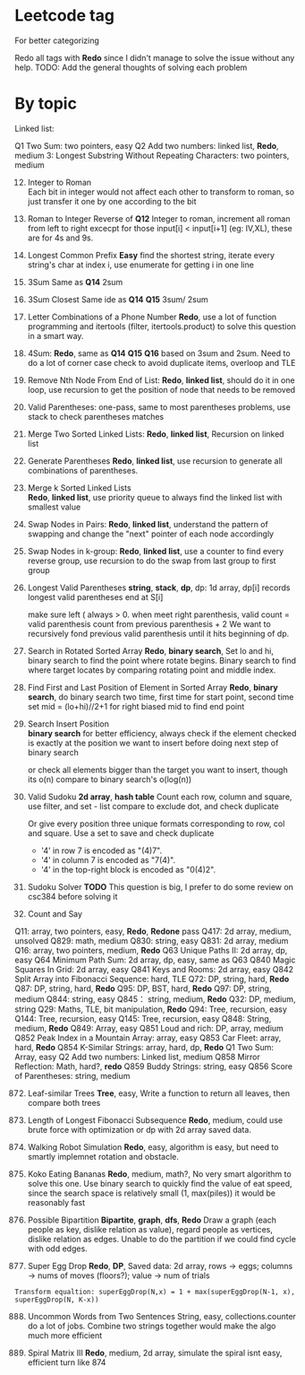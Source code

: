 # Leetcode tag
For better categorizing

Redo all tags with **Redo** since I didn't manage to solve the issue without any help.
TODO: Add the general thoughts of solving each problem

# By topic
Linked list: 


Q1 Two Sum: two pointers, easy
Q2 Add two numbers: linked list, **Redo**, medium
3: Longest Substring Without Repeating Characters: two pointers, medium

12. Integer to Roman    
	Each bit in integer would not affect each other to transform to roman, so just transfer it one by one according to the bit

13. Roman to Integer
	Reverse of **Q12** Integer to roman, increment all roman from left to right excecpt for those input[i] < input[i+1]  (eg: IV,XL), these are for 4s and 9s.

14. Longest Common Prefix
	**Easy** find the shortest string, iterate every string's char at index i, use enumerate for getting i in one line

15. 3Sum
	Same as **Q14** 2sum

16. 3Sum Closest
	Same ide as **Q14** **Q15** 3sum/ 2sum

17. Letter Combinations of a Phone Number
	**Redo**, use a lot of function programming and itertools (filter, itertools.product) to solve this question in a smart way.

18. 4Sum:
	**Redo**, same as **Q14** **Q15** **Q16** based on 3sum and 2sum. Need to do a lot of corner case check to avoid duplicate items, overloop and TLE

19. Remove Nth Node From End of List:
	**Redo**, **linked list**, should do it in one loop, use recursion to get the position of node that needs to be removed

20. Valid Parentheses:
	one-pass, same to most parentheses problems, use stack to check parentheses matches

21. Merge Two Sorted Linked Lists:
	**Redo**, **linked list**, Recursion on linked list

22. Generate Parentheses
	**Redo**, **linked list**, use recursion to generate all combinations of parentheses.

23. Merge k Sorted Linked Lists  
	**Redo**, **linked list**, use priority queue to always find the linked list with smallest value

24. Swap Nodes in Pairs:
	**Redo**, **linked list**, understand the pattern of swapping and change the "next" pointer of each node accordingly

25. Swap Nodes in k-group:
	**Redo**, **linked list**, use a counter to find every reverse group, use recursion to do the swap from last group to first group

32. Longest Valid Parentheses
	**string**, **stack**, **dp**, dp: 1d array, dp[i] records longest valid parentheses end at S[i]

	make sure left ( always > 0. when meet right parenthesis, valid count = valid parenthesis count from previous parenthesis + 2
	We want to recursively fond previous valid parenthesis until it hits beginning of dp.

33. Search in Rotated Sorted Array
	**Redo**, **binary search**, Set lo and hi, binary search to find the point where rotate begins. Binary search to find where target locates by comparing rotating point and middle index.

34. Find First and Last Position of Element in Sorted Array
    **Redo**, **binary search**, do binary search two time, first time for start point, second time set mid = (lo+hi)//2+1 for right biased mid to find end point

35. Search Insert Position    
	**binary search**
	for better efficiency, always check if the element checked is exactly at the position we want to insert before doing next step of binary search

	or check all elements bigger than the target you want to insert, though its o(n) compare to binary search's o(log(n))

36. Valid Sudoku
	**2d array**, **hash table**
	Count each row, column and square, use filter, and set - list compare to exclude dot, and check duplicate

	Or give every position three unique formats corresponding to row, col and square. Use a set to save and check duplicate
	- '4' in row 7 is encoded as "(4)7".
	- '4' in column 7 is encoded as "7(4)".
	- '4' in the top-right block is encoded as "0(4)2".

37. Sudoku Solver
	**TODO**
	This question is big, I prefer to do some review on csc384 before solving it

38. Count and Say    

Q11: array, two pointers, easy, **Redo**, **Redone** pass
Q417: 2d array, medium, unsolved
Q829: math, medium
Q830: string, easy
Q831: 2d array, medium
Q16: array, two pointers, medium, **Redo**
Q63 Unique Paths II: 2d array, dp, easy
Q64 Minimum Path Sum: 2d array, dp, easy, same as Q63
Q840 Magic Squares In Grid: 2d array, easy
Q841 Keys and Rooms: 2d array, easy
Q842 Split Array into Fibonacci Sequence: hard, TLE
Q72: DP, string, hard, **Redo**
Q87: DP, string, hard, **Redo**
Q95: DP, BST, hard, **Redo**
Q97: DP, string, medium
Q844: string, easy
Q845： string, medium, **Redo**
Q32: DP, medium, string
Q29: Maths, TLE, bit manipulation, **Redo**
Q94: Tree, recursion, easy
Q144: Tree, recursion, easy
Q145: Tree, recursion, easy
Q848: String, medium, **Redo**
Q849: Array, easy
Q851 Loud and rich: DP, array, medium
Q852 Peak Index in a Mountain Array: array, easy
Q853 Car Fleet: array, hard, **Redo**
Q854 K-Similar Strings: array, hard, dp, **Redo**
Q1 Two Sum: Array, easy
Q2 Add two numbers: Linked list, medium
Q858 Mirror Reflection: Math, hard?, **redo**
Q859 Buddy Strings: string, easy
Q856 Score of Parentheses: string, medium

872. Leaf-similar Trees
	**Tree**, easy, Write a function to return all leaves, then compare both trees

873. Length of Longest Fibonacci Subsequence
	**Redo**, medium, could use brute force with optimization or dp with 2d array saved data.


874. Walking Robot Simulation
	**Redo**, easy, algorithm is easy, but need to smartly implemnet rotation and obstacle.


875. Koko Eating Bananas
	**Redo**, medium, math?, No very smart algorithm to solve this one. Use binary search to quickly find the value of eat speed, since the search space is relatively small (1, max(piles)) it would be reasonably fast

886. Possible Bipartition
	**Bipartite**, **graph**, **dfs**, **Redo**
	Draw a graph (each people as key, dislike relation as value), regard people as vertices, dislike relation as edges. Unable to do the partition if we could find cycle with odd edges.

887. Super Egg Drop
	**Redo**, **DP**, 
	Saved data: 2d array, rows -> eggs; columns -> nums of moves (floors?); value -> num of trials

	Transform equaltion: superEggDrop(N,x) = 1 + max(superEggDrop(N-1, x), superEggDrop(N, K-x))


888. Uncommon Words from Two Sentences
	String, easy, collections.counter do a lot of jobs. Combine two strings together would make the algo much more efficient


889. Spiral Matrix III
	**Redo**, medium, 2d array, simulate the spiral isnt easy, efficient turn like 874

